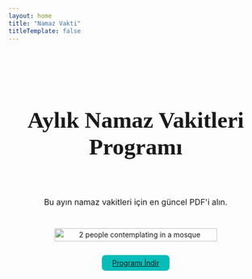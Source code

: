 ```yaml
---
layout: home
title: "Namaz Vakti"
titleTemplate: false
---
```


<!-- HERO -->
<main class="container1">

<section class="prayertime-hero-wrapper">
<h1 class="h1_default_time">Aylık Namaz Vakitleri Programı</h1>
<p class="p_default_time">Bu ayın namaz vakitleri için en güncel PDF'i alın.</p>
<img class="hero-img-rounded_time" src="/pages/time/1.webp" alt="2 people contemplating in a mosque">

<div class="btn-wrapper_time"><a class="btn1_time hover" href="/pages/time/May 2024 Prayer Times Schedule - ÜSÜ University Mescit.pdf">Programı İndir</a></div>
</section>

<!-- TIME -->

</main>

<style scoped>
.prayertime-hero-wrapper{
  max-width: 1024px;
  margin:4rem auto -4rem auto;
  text-align: center;
  display: flex;
  flex-direction: column;
  gap: 1rem;
}

/* HERO*/
.h1_default_time {
  font-family: "Raleway";
  font-weight: 600;
  font-size:  2.827rem;
}
.p_default_time{
  font-family: "inter";
  font-size: 1rem;
  font-weight: normal;
}

.hero-img-rounded_time{
  border-radius: 1rem;
  width: 80%;
  height: auto;
  margin-left: auto;
  margin-right: auto;
  margin-top: 0.5rem;

}
.btn-wrapper_time{
  margin-top: 1rem;

}
.btn1_time{
  padding: 0.5em 1.5em;
  border-radius: 0.5em;
  background-color: #07BDB8;
  color: var(--vp-c-white);
/* hover */
transition: all 0.3s ease-out 0s

}

.btn1_time:hover{
  background-color: #1C9894;
  color: var(--vp-c-white);


}

/* CAMPUSES FLEX*/

.prayerspaces-campuses-wrapper{
  display: flex;
  flex-direction: column;
  gap: 4em
}

/* CAMPUSES HEADING*/
.h3_default {
  font-family: "Raleway";
  font-weight: bold;
  font-size:1.75rem;
  color: #07BDB8;
}
.p_default_time2{
  font-family: "inter";
  font-size: 1rem;
  margin-top: 0.5rem;
  margin-bottom: 1rem;

  max-width:720px
}
/* CAMPUSES*/

.prayerspaces-img-wrapper{
  display: flex;
  flex-direction: row;
  gap: 0.5rem;
}
.prayerspaces-img-main-wrapper{

}
.prayerspaces-img-main{
  width: 864px;
  height: auto;


}
.prayerspaces-img-side-wrapper{
  display: flex;
  flex-wrap: wrap;
  gap:0.5rem;
  width: 200px;
  align-content: flex-start;
  
}
.prayerspaces-img-side{
  max-width:96px;
  max-height:96px;
  width: auto;
  height: auto;
  object-fit: cover;
}

.map-wrapper {
  margin-top: 1rem;
}

.map-container {
  display: flex;
  flex-direction: row;
  gap: 0.5rem;
  text-decoration: none; /* Ensure no underline by default */
  color: var(--vp-c-paragraph);
}

.map-container:hover {
  color: var(--vp-c-text-2); /* Optional: Use a hover color variable if defined */
}

.map-icon {
  font-family: "fa-solid";
}

.map {
  /* Remove underline to ensure it's added only on hover */
  text-decoration: underline;
}
.container1 *{
line-height: calc(1em + 0.5rem);
}
  </style>
